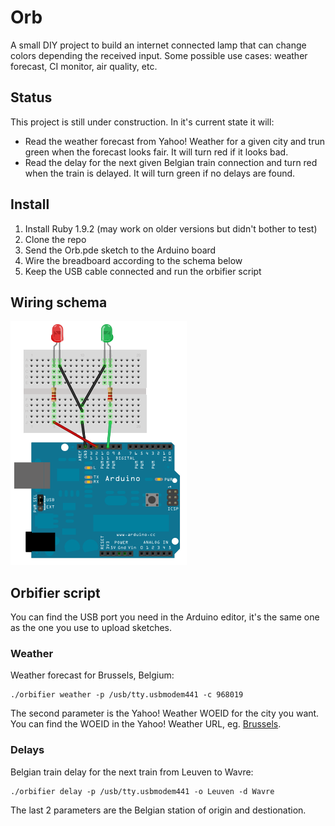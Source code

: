 # Orb

A small DIY project to build an internet connected lamp that can change colors depending the received input. Some possible use cases: weather forecast, CI monitor, air quality, etc.

## Status

This project is still under construction. In it's current state it will:

* Read the weather forecast from Yahoo! Weather for a given city and trun green when the forecast looks fair. It will turn red if it looks bad.
* Read the delay for the next given Belgian train connection and turn red when the train is delayed. It will turn green if no delays are found.

## Install

1. Install Ruby 1.9.2 (may work on older versions but didn't bother to test)
2. Clone the repo
3. Send the Orb.pde sketch to the Arduino board
4. Wire the breadboard according to the schema below
5. Keep the USB cable connected and run the orbifier script

## Wiring schema

![Arduing and breadboard wiring schema](https://github.com/cimm/orb/raw/master/schema.png)

## Orbifier script

You can find the USB port you need in the Arduino editor, it's the same one as the one you use to upload sketches.

### Weather

Weather forecast for Brussels, Belgium:

    ./orbifier weather -p /usb/tty.usbmodem441 -c 968019

The second parameter is the Yahoo! Weather WOEID for the city you want. You can find the WOEID in the Yahoo! Weather URL, eg. [Brussels](http://weather.yahoo.com/belgium/capital-region-of-brussels/brussels-968019/).

### Delays

Belgian train delay for the next train from Leuven to Wavre:

    ./orbifier delay -p /usb/tty.usbmodem441 -o Leuven -d Wavre

The last 2 parameters are the Belgian station of origin and destionation.
